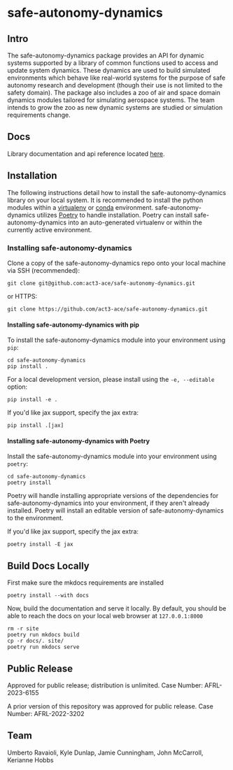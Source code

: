 # safe-autonomy-dynamics

## Intro

The safe-autonomy-dynamics package provides an API for dynamic systems supported by a library of common functions used to access and update system dynamics. These dynamics are used to build simulated environments which behave like real-world systems for the purpose of safe autonomy research and development (though their use is not limited to the safety domain). The package also includes a zoo of air and space domain dynamics modules tailored for simulating aerospace systems. The team intends to grow the zoo as new dynamic systems are studied or simulation requirements change.

## Docs

Library documentation and api reference located [here](https://rta.github.com/act3-ace/safe-autonomy-stack/safe-autonomy-dynamics).

## Installation

The following instructions detail how to install
the safe-autonomy-dynamics library on your local system.
It is recommended to install the python modules within
a [virtualenv](https://virtualenv.pypa.io/en/stable/#)
or [conda](https://docs.conda.io/projects/conda/en/latest/index.html) environment.
safe-autonomy-dynamics utilizes [Poetry](https://python-poetry.org/) to handle installation.
Poetry can install safe-autonomy-dynamics into an auto-generated virtualenv or within the currently active environment.

### Installing safe-autonomy-dynamics

Clone a copy of the safe-autonomy-dynamics repo onto your local
machine via SSH (recommended):

```shell
git clone git@github.com:act3-ace/safe-autonomy-dynamics.git
```

or HTTPS:

```shell
git clone https://github.com/act3-ace/safe-autonomy-dynamics.git
```

#### Installing safe-autonomy-dynamics with pip

To install the safe-autonomy-dynamics module into your
environment using `pip`:

```shell
cd safe-autonomy-dynamics
pip install .
```

For a local development version, please install
using the `-e, --editable` option:

```shell
pip install -e .
```

If you'd like jax support, specify the jax extra:

```shell
pip install .[jax]
```

#### Installing safe-autonomy-dynamics with Poetry

Install the safe-autonomy-dynamics module into your
environment using `poetry`:

```shell
cd safe-autonomy-dynamics
poetry install
```

Poetry will handle installing appropriate versions of the dependencies for safe-autonomy-dynamics into your environment, if they aren't already installed.  Poetry will install an editable version of safe-autonomy-dynamics to the environment.

If you'd like jax support, specify the jax extra:

```shell
poetry install -E jax
```

## Build Docs Locally

First make sure the mkdocs requirements are installed

```shell
poetry install --with docs
```

Now, build the documentation and serve it locally. By default, you should be able to reach the docs on your local web browser at `127.0.0.1:8000`

```shell
rm -r site
poetry run mkdocs build
cp -r docs/. site/
poetry run mkdocs serve
```

## Public Release

Approved for public release; distribution is unlimited. Case Number: AFRL-2023-6155

A prior version of this repository was approved for public release. Case Number: AFRL-2022-3202

## Team

Umberto Ravaioli,
Kyle Dunlap,
Jamie Cunningham,
John McCarroll,
Kerianne Hobbs

